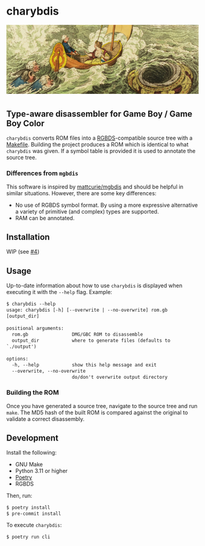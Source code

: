 # charybdis
<img src="./britannia-cropped.jpg" style="margin-bottom:0.5rem" alt="Britannia Between Scylla and Charybdis, James Gillray, 1793">

## Type-aware disassembler for Game Boy / Game Boy Color

`charybdis` converts ROM files into a [RGBDS](https://rgbds.gbdev.io/)-compatible source tree with a [Makefile](https://www.gnu.org/software/make/). Building the project produces a ROM which is identical to what `charybdis` was given. If a symbol table is provided it is used to annotate the source tree.

### Differences from `mgbdis`
This software is inspired by [mattcurie/mgbdis](https://github.com/mattcurie/mgbdis) and should be helpful in similar situations. However, there are some key differences:
* No use of RGBDS symbol format. By using a more expressive alternative a variety of primitive (and complex) types are supported.
* RAM can be annotated.

## Installation
WIP (see [#4](https://github.com/mn-revival/charybdis/issues/4))

## Usage
Up-to-date information about how to use `charybdis` is displayed when executing it with the `--help` flag. Example:

```
$ charybdis --help
usage: charybdis [-h] [--overwrite | --no-overwrite] rom.gb [output_dir]

positional arguments:
  rom.gb                DMG/GBC ROM to disassemble
  output_dir            where to generate files (defaults to `./output')

options:
  -h, --help            show this help message and exit
  --overwrite, --no-overwrite
                        do/don't overwrite output directory
```

### Building the ROM
Once you have generated a source tree, navigate to the source tree and run `make`. The MD5 hash of the built ROM is compared against the original to validate a correct disassembly.

## Development
Install the following:
* GNU Make
* Python 3.11 or higher
* [Poetry](https://python-poetry.org/)
* RGBDS

Then, run:
```
$ poetry install
$ pre-commit install
```

To execute `charybdis`:
```
$ poetry run cli
```
